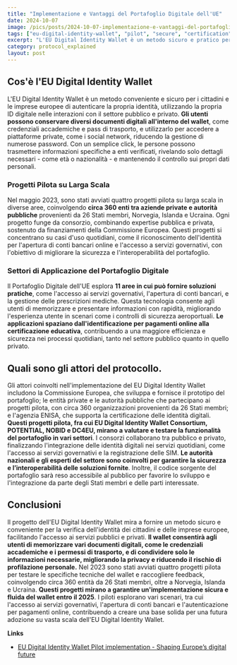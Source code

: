 ```yaml
---
title: "Implementazione e Vantaggi del Portafoglio Digitale dell'UE"
date: 2024-10-07
image: /pics/posts/2024-10-07-implementazione-e-vantaggi-del-portafoglio-digitale-dellue/cover.png
tags: ["eu-digital-identity-wallet", "pilot", "secure", "certification", "interoperability","eudi","identity"]
excerpt: "L'EU Digital Identity Wallet è un metodo sicuro e pratico per cittadini e aziende europee di autenticare la propria identità, permettendo di conservare documenti digitali e trasmettere informazioni specifiche a enti verificati."
category: protocol_explained
layout: post
---
```


Cos'è l'EU Digital Identity Wallet
---------

L'EU Digital Identity Wallet è un metodo conveniente e sicuro per i cittadini e le imprese europee di autenticare la propria identità, utilizzando la propria ID digitale nelle interazioni con il settore pubblico e privato. **Gli utenti possono conservare diversi documenti digitali all'interno del wallet**, come credenziali accademiche e pass di trasporto, e utilizzarlo per accedere a piattaforme private, come i social network, riducendo la gestione di numerose password. Con un semplice click, le persone possono trasmettere informazioni specifiche a enti verificati, rivelando solo dettagli necessari - come età o nazionalità - e mantenendo il controllo sui propri dati personali. 


### Progetti Pilota su Larga Scala

Nel maggio 2023, sono stati avviati quattro progetti pilota su larga scala in diverse aree, coinvolgendo **circa 360 enti tra aziende private e autorità pubbliche** provenienti da 26 Stati membri, Norvegia, Islanda e Ucraina. Ogni progetto funge da consorzio, combinando expertise pubblica e privata, sostenuto da finanziamenti della Commissione Europea. Questi progetti si concentrano su casi d'uso quotidiani, come il riconoscimento dell'identità per l'apertura di conti bancari online e l'accesso a servizi governativi, con l'obiettivo di migliorare la sicurezza e l'interoperabilità del portafoglio.

### Settori di Applicazione del Portafoglio Digitale

Il Portafoglio Digitale dell'UE esplora **11 aree in cui può fornire soluzioni pratiche**, come l'accesso ai servizi governativi, l'apertura di conti bancari, e la gestione delle prescrizioni mediche. Questa tecnologia consente agli utenti di memorizzare e presentare informazioni con rapidità, migliorando l'esperienza utente in scenari come i controlli di sicurezza aeroportuali. **Le applicazioni spaziano dall'identificazione per pagamenti online alla certificazione educativa**, contribuendo a una maggiore efficienza e sicurezza nei processi quotidiani, tanto nel settore pubblico quanto in quello privato.


Quali sono gli attori del protocollo.
--------

Gli attori coinvolti nell'implementazione del EU Digital Identity Wallet includono la Commissione Europea, che sviluppa e fornisce il prototipo del portafoglio; le entità private e le autorità pubbliche che partecipano ai progetti pilota, con circa 360 organizzazioni provenienti da 26 Stati membri; e l'agenzia ENISA, che supporta la certificazione delle identità digitali. **Questi progetti pilota, fra cui EU Digital Identity Wallet Consortium, POTENTIAL, NOBID e DC4EU, mirano a valutare e testare la funzionalità del portafoglio in vari settori**. I consorzi collaborano tra pubblico e privato, finalizzando l'integrazione delle identità digitali nei servizi quotidiani, come l'accesso ai servizi governativi e la registrazione delle SIM. **Le autorità nazionali e gli esperti del settore sono coinvolti per garantire la sicurezza e l’interoperabilità delle soluzioni fornite**. Inoltre, il codice sorgente del portafoglio sarà reso accessibile al pubblico per favorire lo sviluppo e l'integrazione da parte degli Stati membri e delle parti interessate.



Conclusioni
--------

Il progetto dell'EU Digital Identity Wallet mira a fornire un metodo sicuro e conveniente per la verifica dell'identità dei cittadini e delle imprese europee, facilitando l'accesso ai servizi pubblici e privati. **Il wallet consentirà agli utenti di memorizzare vari documenti digitali, come le credenziali accademiche e i permessi di trasporto, e di condividere solo le informazioni necessarie, migliorando la privacy e riducendo il rischio di profilazione personale.** Nel 2023 sono stati avviati quattro progetti pilota per testare le specifiche tecniche del wallet e raccogliere feedback, coinvolgendo circa 360 entità da 26 Stati membri, oltre a Norvegia, Islanda e Ucraina. **Questi progetti mirano a garantire un'implementazione sicura e fluida del wallet entro il 2025**. I piloti esplorano vari scenari, tra cui l'accesso ai servizi governativi, l'apertura di conti bancari e l'autenticazione per pagamenti online, contribuendo a creare una base solida per una futura adozione su vasta scala dell'EU Digital Identity Wallet.





**Links**


- [EU Digital Identity Wallet Pilot implementation - Shaping Europe’s digital future](https://digital-strategy.ec.europa.eu/en/policies/eudi-wallet-implementation)
